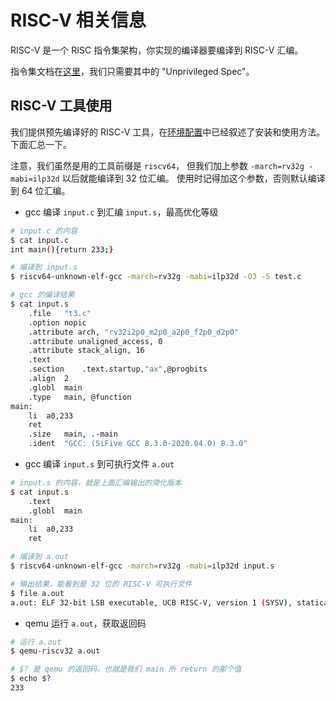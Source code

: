 # RISC-V 相关信息
RISC-V 是一个 RISC 指令集架构，你实现的编译器要编译到 RISC-V 汇编。

指令集文档在[这里](https://riscv.org/technical/specifications/)，我们只需要其中的 "Unprivileged Spec"。

## RISC-V 工具使用
我们提供预先编译好的 RISC-V 工具，在[环境配置](./env.md)中已经叙述了安装和使用方法。
下面汇总一下。

注意，我们虽然是用的工具前缀是 `riscv64`，
但我们加上参数 `-march=rv32g -mabi=ilp32d` 以后就能编译到 32 位汇编。
使用时记得加这个参数，否则默认编译到 64 位汇编。

* gcc 编译 `input.c` 到汇编 `input.s`，最高优化等级

```bash
# input.c 的内容
$ cat input.c
int main(){return 233;}

# 编译到 input.s
$ riscv64-unknown-elf-gcc -march=rv32g -mabi=ilp32d -O3 -S test.c

# gcc 的编译结果
$ cat input.s
	.file	"t3.c"
	.option nopic
	.attribute arch, "rv32i2p0_m2p0_a2p0_f2p0_d2p0"
	.attribute unaligned_access, 0
	.attribute stack_align, 16
	.text
	.section	.text.startup,"ax",@progbits
	.align	2
	.globl	main
	.type	main, @function
main:
	li	a0,233
	ret
	.size	main, .-main
	.ident	"GCC: (SiFive GCC 8.3.0-2020.04.0) 8.3.0"
```

* gcc 编译 `input.s` 到可执行文件 `a.out`

```bash
# input.s 的内容，就是上面汇编输出的简化版本
$ cat input.s
	.text
	.globl	main
main:
	li	a0,233
	ret

# 编译到 a.out
$ riscv64-unknown-elf-gcc -march=rv32g -mabi=ilp32d input.s

# 输出结果，能看到是 32 位的 RISC-V 可执行文件
$ file a.out
a.out: ELF 32-bit LSB executable, UCB RISC-V, version 1 (SYSV), statically linked, not stripped
```

* qemu 运行 `a.out`，获取返回码

```bash
# 运行 a.out
$ qemu-riscv32 a.out

# $? 是 qemu 的返回码，也就是我们 main 所 return 的那个值
$ echo $?
233
```
